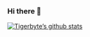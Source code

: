 ### Hi there 👋

[![Tigerbyte’s github stats](https://github-readme-stats.vercel.app/api?username=yushi1007)](https://github.com/yushi1007)
<!--
**TigerbyteDev/tigerbytedev** is a ✨ _special_ ✨ repository because its `README.md` (this file) appears on your GitHub profile.

Here are some ideas to get you started:

- 🔭 I’m currently working on ...
- 🌱 I’m currently learning ...
- 👯 I’m looking to collaborate on ...
- 🤔 I’m looking for help with ...
- 💬 Ask me about ...
- 📫 How to reach me: ...
- 😄 Pronouns: ...
- ⚡ Fun fact: ...
-->
